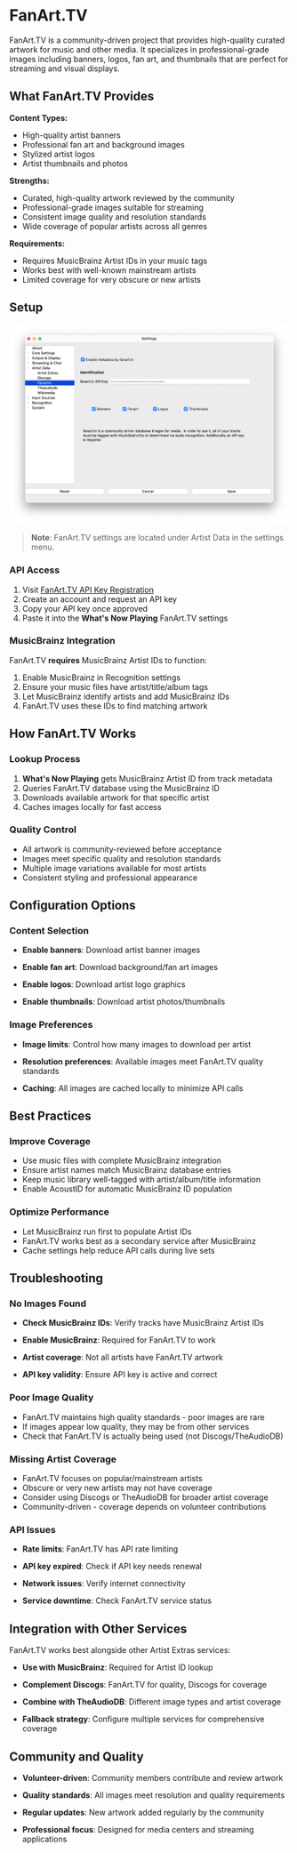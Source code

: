 # FanArt.TV

FanArt.TV is a community-driven project that provides high-quality curated artwork for music and other media. It
specializes in professional-grade images including banners, logos, fan art, and thumbnails that are perfect for
streaming and visual displays.

## What FanArt.TV Provides

**Content Types:**

* High-quality artist banners
* Professional fan art and background images
* Stylized artist logos
* Artist thumbnails and photos

**Strengths:**

* Curated, high-quality artwork reviewed by the community
* Professional-grade images suitable for streaming
* Consistent image quality and resolution standards
* Wide coverage of popular artists across all genres

**Requirements:**

* Requires MusicBrainz Artist IDs in your music tags
* Works best with well-known mainstream artists
* Limited coverage for very obscure or new artists

## Setup

[![FanArt.TV Settings](images/fanarttv.png)](images/fanarttv.png)

> **Note**: FanArt.TV settings are located under Artist Data in the settings menu.

### API Access

1. Visit [FanArt.TV API Key Registration](https://fanart.tv/get-an-api-key/)
2. Create an account and request an API key
3. Copy your API key once approved
4. Paste it into the **What's Now Playing** FanArt.TV settings

### MusicBrainz Integration

FanArt.TV **requires** MusicBrainz Artist IDs to function:

1. Enable MusicBrainz in Recognition settings
2. Ensure your music files have artist/title/album tags
3. Let MusicBrainz identify artists and add MusicBrainz IDs
4. FanArt.TV uses these IDs to find matching artwork

## How FanArt.TV Works

### Lookup Process

1. **What's Now Playing** gets MusicBrainz Artist ID from track metadata
2. Queries FanArt.TV database using the MusicBrainz ID
3. Downloads available artwork for that specific artist
4. Caches images locally for fast access

### Quality Control

* All artwork is community-reviewed before acceptance
* Images meet specific quality and resolution standards
* Multiple image variations available for most artists
* Consistent styling and professional appearance

## Configuration Options

### Content Selection

* **Enable banners**: Download artist banner images

* **Enable fan art**: Download background/fan art images  

* **Enable logos**: Download artist logo graphics

* **Enable thumbnails**: Download artist photos/thumbnails

### Image Preferences

* **Image limits**: Control how many images to download per artist

* **Resolution preferences**: Available images meet FanArt.TV quality standards

* **Caching**: All images are cached locally to minimize API calls

## Best Practices

### Improve Coverage

* Use music files with complete MusicBrainz integration
* Ensure artist names match MusicBrainz database entries
* Keep music library well-tagged with artist/album/title information
* Enable AcoustID for automatic MusicBrainz ID population

### Optimize Performance

* Let MusicBrainz run first to populate Artist IDs
* FanArt.TV works best as a secondary service after MusicBrainz
* Cache settings help reduce API calls during live sets

## Troubleshooting

### No Images Found

* **Check MusicBrainz IDs**: Verify tracks have MusicBrainz Artist IDs

* **Enable MusicBrainz**: Required for FanArt.TV to work

* **Artist coverage**: Not all artists have FanArt.TV artwork

* **API key validity**: Ensure API key is active and correct

### Poor Image Quality

* FanArt.TV maintains high quality standards - poor images are rare
* If images appear low quality, they may be from other services
* Check that FanArt.TV is actually being used (not Discogs/TheAudioDB)

### Missing Artist Coverage

* FanArt.TV focuses on popular/mainstream artists
* Obscure or very new artists may not have coverage
* Consider using Discogs or TheAudioDB for broader artist coverage
* Community-driven - coverage depends on volunteer contributions

### API Issues

* **Rate limits**: FanArt.TV has API rate limiting

* **API key expired**: Check if API key needs renewal

* **Network issues**: Verify internet connectivity

* **Service downtime**: Check FanArt.TV service status

## Integration with Other Services

FanArt.TV works best alongside other Artist Extras services:

* **Use with MusicBrainz**: Required for Artist ID lookup

* **Complement Discogs**: FanArt.TV for quality, Discogs for coverage

* **Combine with TheAudioDB**: Different image types and artist coverage

* **Fallback strategy**: Configure multiple services for comprehensive coverage

## Community and Quality

* **Volunteer-driven**: Community members contribute and review artwork

* **Quality standards**: All images meet resolution and quality requirements

* **Regular updates**: New artwork added regularly by the community

* **Professional focus**: Designed for media centers and streaming applications
